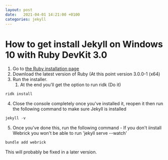 ```yaml
---
layout: post
date:   2021-04-01 14:21:00 +0100
categories: jekyll
---
```


# How to get install Jekyll on Windows 10 with Ruby DevKit 3.0
1. Go to [the Ruby installation page](https://rubyinstaller.org/downloads/)
2. Download the latest version of Ruby (At this point version 3.0.0-1 (x64)
3. Run the installer.
	1. At the end you'll get the option to run ridk (Do it)

```powershell
ridk install
```
 4. Close the console completely once you've installed it, reopen it then run the following command to make sure Jekyll is installed

```powershell
jekyll -v
```

5. Once you've done this, run the following command - If you don't iinstall Webrick you won't be able to run 'jekyll serve --watch'

``` powershell
bundle add webrick
```

This will probably be fixed in a later version.